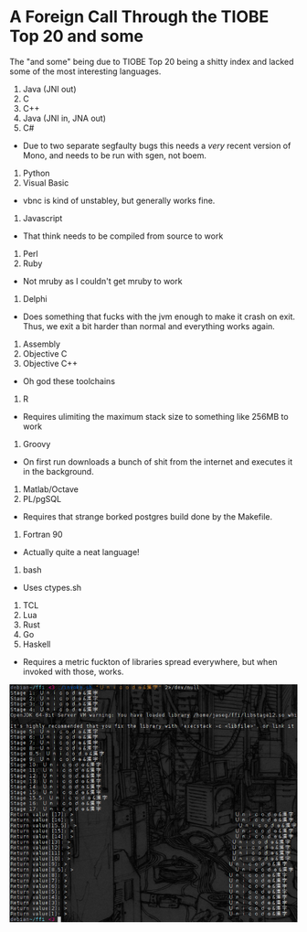 A Foreign Call Through the TIOBE Top 20 and some
================================================

The "and some" being due to TIOBE Top 20 being a shitty index and lacked some of the most interesting languages.

1. Java (JNI out)
1. C
1. C++
1. Java (JNI in, JNA out)
1. C#
 * Due to two separate segfaulty bugs this needs a *very* recent version of Mono, and needs to be run with sgen, not boem.
1. Python
1. Visual Basic
 * vbnc is kind of unstabley, but generally works fine.
1. Javascript
 * That think needs to be compiled from source to work
1. Perl
1. Ruby
 * Not mruby as I couldn't get mruby to work
1. Delphi
 * Does something that fucks with the jvm enough to make it crash on exit. Thus, we exit a bit harder than normal and everything works again.
1. Assembly
1. Objective C
1. Objective C++
 * Oh god these toolchains
1. R
 * Requires ulimiting the maximum stack size to something like 256MB to work
1. Groovy
 * On first run downloads a bunch of shit from the internet and executes it in the background.
1. Matlab/Octave
1. PL/pgSQL
 * Requires that strange borked postgres build done by the Makefile.
1. Fortran 90
 * Actually quite a neat language!
1. bash
 * Uses ctypes.sh
1. TCL
1. Lua
1. Rust
1. Go
1. Haskell
 * Requires a metric fuckton of libraries spread everywhere, but when invoked with those, works.

![Console output](screenshot.png)

